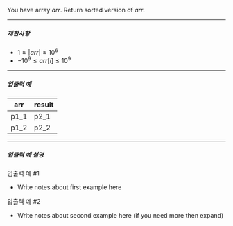 You have array $arr$. Return sorted version of $arr$.

---

##### 제한사항

* $1 \le |arr| \le 10^6$
* $-10^9 \le arr[i] \le 10^9$

---

##### 입출력 예

| arr  | result |
| ---- | ------ |
| p1_1 | p2_1   |
| p1_2 | p2_2   |

---

##### 입출력 예 설명

입출력 예 #1

* Write notes about first example here

입출력 예 #2

* Write notes about second example here (if you need more then expand)